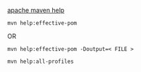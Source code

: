 
[apache maven help](http://maven.apache.org/plugins/maven-help-plugin/)

```
mvn help:effective-pom
```
OR
```
mvn help:effective-pom -Doutput=< FILE >
```

```
mvn help:all-profiles
```
